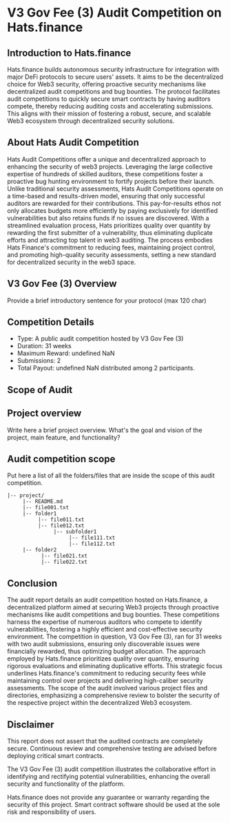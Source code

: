 # **V3 Gov Fee (3) Audit Competition on Hats.finance** 


## Introduction to Hats.finance


Hats.finance builds autonomous security infrastructure for integration with major DeFi protocols to secure users' assets. 
It aims to be the decentralized choice for Web3 security, offering proactive security mechanisms like decentralized audit competitions and bug bounties. 
The protocol facilitates audit competitions to quickly secure smart contracts by having auditors compete, thereby reducing auditing costs and accelerating submissions. 
This aligns with their mission of fostering a robust, secure, and scalable Web3 ecosystem through decentralized security solutions​.

## About Hats Audit Competition


Hats Audit Competitions offer a unique and decentralized approach to enhancing the security of web3 projects. Leveraging the large collective expertise of hundreds of skilled auditors, these competitions foster a proactive bug hunting environment to fortify projects before their launch. Unlike traditional security assessments, Hats Audit Competitions operate on a time-based and results-driven model, ensuring that only successful auditors are rewarded for their contributions. This pay-for-results ethos not only allocates budgets more efficiently by paying exclusively for identified vulnerabilities but also retains funds if no issues are discovered. With a streamlined evaluation process, Hats prioritizes quality over quantity by rewarding the first submitter of a vulnerability, thus eliminating duplicate efforts and attracting top talent in web3 auditing. The process embodies Hats Finance's commitment to reducing fees, maintaining project control, and promoting high-quality security assessments, setting a new standard for decentralized security in the web3 space​​.

## V3 Gov Fee (3) Overview

Provide a brief introductory sentence for your protocol (max 120 char)

## Competition Details


- Type: A public audit competition hosted by V3 Gov Fee (3)
- Duration: 31 weeks
- Maximum Reward: undefined NaN
- Submissions: 2
- Total Payout: undefined NaN distributed among 2 participants.

## Scope of Audit

## Project overview

Write here a brief project overview. What's the goal and vision of the project, main feature, and functionality?

## Audit competition scope

Put here a list of all the folders/files that are inside the scope of this audit competition.

```
|-- project/
     |-- README.md
     |-- file001.txt   
     |-- folder1
          |-- file011.txt
          |-- file012.txt
               |-- subfolder1
                    |-- file111.txt
                    |-- file112.txt
     |-- folder2
           |-- file021.txt
           |-- file022.txt
```



## Conclusion

The audit report details an audit competition hosted on Hats.finance, a decentralized platform aimed at securing Web3 projects through proactive mechanisms like audit competitions and bug bounties. These competitions harness the expertise of numerous auditors who compete to identify vulnerabilities, fostering a highly efficient and cost-effective security environment. The competition in question, V3 Gov Fee (3), ran for 31 weeks with two audit submissions, ensuring only discoverable issues were financially rewarded, thus optimizing budget allocation. The approach employed by Hats.finance prioritizes quality over quantity, ensuring rigorous evaluations and eliminating duplicative efforts. This strategic focus underlines Hats.finance's commitment to reducing security fees while maintaining control over projects and delivering high-caliber security assessments. The scope of the audit involved various project files and directories, emphasizing a comprehensive review to bolster the security of the respective project within the decentralized Web3 ecosystem.

## Disclaimer


This report does not assert that the audited contracts are completely secure. Continuous review and comprehensive testing are advised before deploying critical smart contracts.


The V3 Gov Fee (3) audit competition illustrates the collaborative effort in identifying and rectifying potential vulnerabilities, enhancing the overall security and functionality of the platform.


Hats.finance does not provide any guarantee or warranty regarding the security of this project. Smart contract software should be used at the sole risk and responsibility of users.

